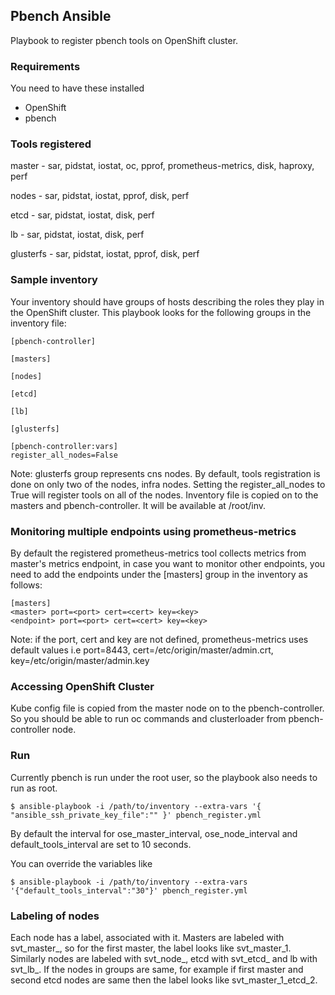 ## Pbench Ansible
Playbook to register pbench tools on OpenShift cluster.

### Requirements
You need to have these installed
   - OpenShift
   - pbench

### Tools registered
master - sar, pidstat, iostat, oc, pprof, prometheus-metrics, disk, haproxy, perf

nodes - sar, pidstat, iostat, pprof, disk, perf

etcd - sar, pidstat, iostat, disk, perf

lb - sar, pidstat, iostat, disk, perf

glusterfs - sar, pidstat, iostat, pprof, disk, perf

### Sample inventory
Your inventory should have groups of hosts describing the roles they play in the OpenShift cluster. This playbook looks for the following groups in the inventory file:
```
[pbench-controller]

[masters]

[nodes]

[etcd]

[lb]

[glusterfs]

[pbench-controller:vars]
register_all_nodes=False
```

Note: glusterfs group represents cns nodes.
By default, tools registration is done on only two of the nodes, infra nodes. Setting the register_all_nodes to True will register tools on all of the nodes. 
Inventory file is copied on to the masters and pbench-controller. It will be available at /root/inv.

### Monitoring multiple endpoints using prometheus-metrics
By default the registered prometheus-metrics tool collects metrics from master's metrics endpoint, in case you want to monitor other endpoints, you need to add the endpoints under the [masters] group in the inventory as follows:
```
[masters]
<master> port=<port> cert=<cert> key=<key>
<endpoint> port=<port> cert=<cert> key=<key>
```

Note: if the port, cert and key are not defined, prometheus-metrics uses default values i.e  port=8443, cert=/etc/origin/master/admin.crt, key=/etc/origin/master/admin.key

### Accessing OpenShift Cluster
Kube config file is copied from the master node on to the pbench-controller. So you should be able to run oc commands and clusterloader from pbench-controller node.

### Run
Currently pbench is run under the root user, so the playbook also needs to run as root.
```
$ ansible-playbook -i /path/to/inventory --extra-vars '{ "ansible_ssh_private_key_file":"" }' pbench_register.yml
```
By default the interval for ose_master_interval, ose_node_interval and default_tools_interval are set to 10 seconds.

You can override the variables like
```
$ ansible-playbook -i /path/to/inventory --extra-vars '{"default_tools_interval":"30"}' pbench_register.yml
```
### Labeling of nodes
Each node has a label, <index> associated with it. Masters are labeled with svt_master_<index>, so for the first master, the label looks like svt_master_1. Similarly nodes are labeled with svt_node_<index>, etcd with svt_etcd_<index> and lb with svt_lb_<index>. If the nodes in groups are same, for example if first master and second etcd nodes are same then the label looks like svt_master_1_etcd_2.
